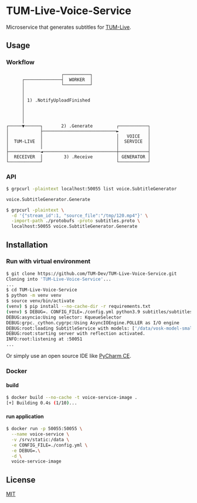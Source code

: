 # TUM-Live-Voice-Service

Microservice that generates subtitles for [TUM-Live](https://live.rbg.tum.de).

## Usage

### Workflow

```
                     ┌──────────┐
      ┌──────────────┤  WORKER  │
      │              └──────────┘
      │
      │
      │ 1) .NotifyUploadFinished
      │
      │
      │
      │
┌─────▼──────┐       2) .Generate         ┌───────────┐
│            ├────────────────────────────►           │
│            │                            │   VOICE   │
│  TUM-LIVE  │                            │  SERVICE  │
│            │                            │           │
├────────────◄────────────────────────────┼───────────┤
│  RECEIVER  │        3) .Receive         │ GENERATOR │
└────────────┘                            └───────────┘
```

### API

```bash
$ grpcurl -plaintext localhost:50055 list voice.SubtitleGenerator

voice.SubtitleGenerator.Generate
```

```bash
$ grpcurl -plaintext \
  -d '{"stream_id":1, "source_file":"/tmp/120.mp4"}' \
  -import-path ./protobufs -proto subtitles.proto \
  localhost:50055 voice.SubtitleGenerator.Generate
```

## Installation

### Run with virtual environment

```bash 
$ git clone https://github.com/TUM-Dev/TUM-Live-Voice-Service.git
Cloning into 'TUM-Live-Voice-Service'...
...
$ cd TUM-Live-Voice-Service
$ python -m venv venv
$ source venv/bin/activate
(venv) $ pip install --no-cache-dir -r requirements.txt 
(venv) $ DEBUG=. CONFIG_FILE=./config.yml python3.9 subtitles/subtitles.py
DEBUG:asyncio:Using selector: KqueueSelector
DEBUG:grpc._cython.cygrpc:Using AsyncIOEngine.POLLER as I/O engine
DEBUG:root:loading SubtitleService with models: ['/data/vosk-model-small-en-us-0.15/', '/data/vosk-model-small-de-0.15/']
DEBUG:root:starting server with reflection activated.
INFO:root:listening at :50051
...
```

Or simply use an open source IDE like [PyCharm CE](https://www.jetbrains.com/pycharm/).

### Docker

#### build

```bash
$ docker build --no-cache -t voice-service-image .
[+] Building 0.4s (1/10)...
```

#### run application

```bash
$ docker run -p 50055:50055 \
  --name voice-service \
  -v /srv/static:/data \
  -e CONFIG_FILE=./config.yml \
  -e DEBUG=.\
  -d \
  voice-service-image
```

## License

[MIT](https://choosealicense.com/licenses/mit/)
